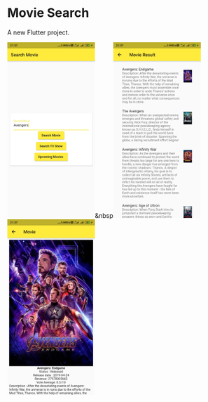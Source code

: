 # Movie Search

A new Flutter project.

<img src="https://github.com/Manoodh/MovieSearch/blob/master/android/MovieSearch1.jpg" width="200">&nbsp<img src="https://github.com/Manoodh/MovieSearch/blob/master/android/MovieSearch2.jpg" width="200"><img src="https://github.com/Manoodh/MovieSearch/blob/master/android/MovieSearch3.jpg" width="200">
